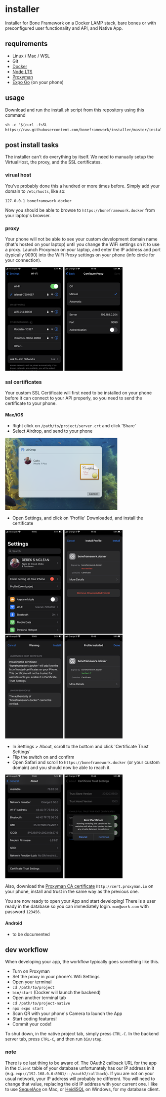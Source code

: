 # installer
Installer for Bone Framework on a Docker LAMP stack, bare bones or with preconfigured user functionality and API, and 
Native App. 
## requirements
- Linux / Mac / WSL
- Git
- [Docker](https://www.docker.com/)
- [Node LTS](https://github.com/nvm-sh/nvm)
- [Proxyman](https://proxyman.io/)
- [Expo Go](https://expo.dev/go) (on your phone)
## usage
Download and run the install.sh script from this repository using this command
```
sh -c "$(curl -fsSL https://raw.githubusercontent.com/boneframework/installer/master/install.sh)"
```
## post install tasks
The installer can't do everything by itself. We need to manually setup the VirtualHost, the proxy, and the SSL certificates.

### virual host
You've probably done this a hundred or more times before. Simply add your domain to `/etc/hosts`, like so:
```
127.0.0.1 boneframework.docker
```
Now you should be able to browse to `https://boneframework.docker` from your laptop's browser.
### proxy
Your phone will not be able to see your custom development domain name (that's hosted on your laptop) until you change the 
WiFi settings on it to use a proxy. Launch Proxyman on your laptop, and enter the IP address and port (typically 9090)
into the WiFi Proxy settings on your phone (info circle for your connection).

![Proxy](https://github.com/boneframework/.github/blob/master/profile/installer/proxy.PNG?raw=true) ![Proxy Settings](https://github.com/boneframework/.github/blob/master/profile/installer/proxy2.PNG?raw=true)

### ssl certificates
Your custom SSL Certificate will first need to be installed on your phone before it can connect to your API properly, so 
you need to send the certificate to your phone.
#### Mac/iOS
- Right click on `/path/to/project/server.crt` and click 'Share'
- Select Airdrop, and send to your phone
 
![Airdrop](https://github.com/boneframework/.github/blob/master/profile/installer/1_airdrop.png?raw=true)

- Open Settings, and click on 'Profile' Downloaded, and install the certificate

![Airdrop](https://github.com/boneframework/.github/blob/master/profile/installer/2_profile_downloaded.PNG?raw=true)   ![Downloaded](https://github.com/boneframework/.github/blob/master/profile/installer/3_install_profile.png?raw=true)   ![Confirm](https://github.com/boneframework/.github/blob/master/profile/installer/4_confirm.PNG?raw=true)   ![Installed](https://github.com/boneframework/.github/blob/master/profile/installer/5_installed.PNG?raw=true)

- In Settings > About, scroll to the bottom and click 'Certificate Trust Settings'
- Flip the switch on and confirm 
- Open Safari and scroll to `https://boneframework.docker` (or your custom domain) and you should now be able to reach it.

![Certificate Trust Settings](https://github.com/boneframework/.github/blob/master/profile/installer/6_trust_settings.png?raw=true)  ![Trust Certificate](https://github.com/boneframework/.github/blob/master/profile/installer/7_trust_certificate.PNG?raw=true)

Also, download the [Proxyman CA certificate](http://cert.proxyman.io) `http://cert.proxyman.io` on your phone, install 
and trust in the same way as the previous one.

You are now ready to open your App and start developing! There is a user ready in the database so you can immediately 
login. `man@work.com` with password `123456`.

#### Android
- to be documented

## dev workflow
When developing your app, the workflow typically goes something like this.
- Turn on Proxyman
- Set the proxy in your phone's Wifi Settings
- Open your terminal
- `cd /path/to/project`
- `bin/start` (Docker will launch the backend)
- Open another terminal tab
- `cd /path/to/project-native`
- `npx expo start`
- Scan QR with your phone's Camera to launch the App
- Start coding features!
- Commit your code!

To shut down, in the native project tab, simply press `CTRL-C`. In the backend server tab, press `CTRL-C`,
and then run `bin/stop`.

### note
There is oe last thing to be aware of. The OAuth2 callback URL for the app in the `Client` table of 
your database unfortunately has our IP address in it (e.g. `exp://192.168.0.6:8081/--/oauth2/callback`). If you are not 
on your usual network, your IP address will probably be different. You will need to change that value, replacing the old 
IP address with your current one. I like to use [SequelAce](https://github.com/Sequel-Ace/Sequel-Ace) on Mac, or 
[HeidiSQL](https://www.heidisql.com/) on Windows, for my database client.
